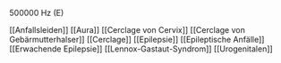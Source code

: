 500000 Hz (E)

[[Anfallsleiden]]
[[Aura]]
[[Cerclage von Cervix]]
[[Cerclage von Gebärmutterhalser]]
[[Cerclage]]
[[Epilepsie]]
[[Epileptische Anfälle]]
[[Erwachende Epilepsie]]
[[Lennox-Gastaut-Syndrom]]
[[Urogenitalen]]